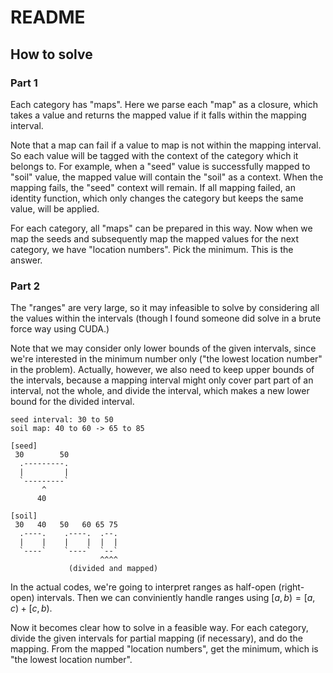 # README

## How to solve

### Part 1

Each category has "maps".
Here we parse each "map" as a closure, which takes a value and returns the mapped value if it falls within the mapping interval.

Note that a map can fail if a value to map is not within the mapping interval.
So each value will be tagged with the context of the category which it belongs to.
For example, when a "seed" value is successfully mapped to "soil" value, the mapped value will contain the "soil" as a context.
When the mapping fails, the "seed" context will remain.
If all mapping failed, an identity function, which only changes the category but keeps the same value, will be applied.

For each category, all "maps" can be prepared in this way.
Now when we map the seeds and subsequently map the mapped values for the next category, we have "location numbers".
Pick the minimum.
This is the answer.

### Part 2

The "ranges" are very large, so it may infeasible to solve by considering all the values within the intervals (though I found someone did solve in a brute force way using CUDA.)

Note that we may consider only lower bounds of the given intervals, since we're interested in the minimum number only ("the lowest location number" in the problem).
Actually, however, we also need to keep upper bounds of the intervals, because a mapping interval might only cover part part of an interval, not the whole, and divide the interval, which makes a new lower bound for the divided interval.

```
seed interval: 30 to 50
soil map: 40 to 60 -> 65 to 85

[seed]
 30        50
  .---------.
  |         |
  `---------`
       ^
      40

[soil]
 30   40   50   60 65 75
  .----.    .----.  .--.
  |    |    |    |  |  |
  `----`    `----`  `--`
                    ^^^^
             (divided and mapped)
```

In the actual codes, we're going to interpret ranges as half-open (right-open) intervals.
Then we can conviniently handle ranges using $[a, b) = [a, c) + [c, b)$.

Now it becomes clear how to solve in a feasible way.
For each category, divide the given intervals for partial mapping (if necessary), and do the mapping.
From the mapped "location numbers", get the minimum, which is "the lowest location number".
